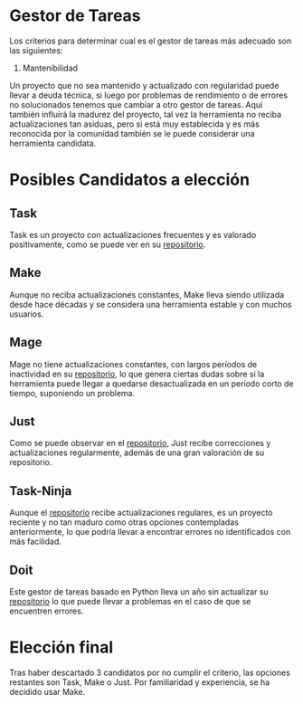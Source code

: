 # Gestor de Tareas

Los criterios para determinar cual es el gestor de tareas más adecuado son las siguientes:

1. Mantenibilidad

Un proyecto que no sea mantenido y actualizado con regularidad puede llevar a deuda técnica, si luego por problemas de rendimiento
o de errores no solucionados tenemos que cambiar a otro gestor de tareas. Aquí también influirá la madurez del proyecto, tal vez la
herramienta no reciba actualizaciones tan asiduas, pero si está muy establecida y es más reconocida por la comunidad también se le puede
considerar una herramienta candidata.


# Posibles Candidatos a elección

## Task
Task es un proyecto con actualizaciones frecuentes y es valorado positivamente, como se puede ver en su [repositorio](https://github.com/go-task/task/).

## Make
Aunque no reciba actualizaciones constantes, Make lleva siendo utilizada desde hace décadas y se considera una herramienta estable y con muchos usuarios.

## Mage
Mage no tiene actualizaciones constantes, con largos períodos de inactividad en su [repositorio](https://github.com/magefile/mage), lo que genera ciertas dudas sobre si la herramienta puede llegar a quedarse desactualizada en un período corto de tiempo, suponiendo un problema.

## Just
Como se puede observar en el [repositorio](https://github.com/casey/just), Just recibe correcciones y actualizaciones regularmente, además de una gran valoración de su repositorio.

## Task-Ninja
Aunque el [repositorio](https://github.com/RikunjSindhwad/Task-Ninja) recibe actualizaciones regulares, es un proyecto reciente y no tan maduro como otras opciones contempladas anteriormente, lo que podría llevar a encontrar errores no identificados con más facilidad.

## Doit
Este gestor de tareas basado en Python lleva un año sin actualizar su [repositorio](https://github.com/pydoit/doit) lo que puede llevar a problemas en el caso de que se encuentren errores.

# Elección final

Tras haber descartado 3 candidatos por no cumplir el criterio, las opciones restantes son Task, Make o Just. Por familiaridad y experiencia, se ha decidido usar Make.